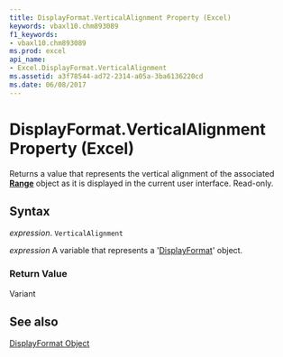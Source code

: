 ```yaml
---
title: DisplayFormat.VerticalAlignment Property (Excel)
keywords: vbaxl10.chm893089
f1_keywords:
- vbaxl10.chm893089
ms.prod: excel
api_name:
- Excel.DisplayFormat.VerticalAlignment
ms.assetid: a3f78544-ad72-2314-a05a-3ba6136220cd
ms.date: 06/08/2017
---
```



# DisplayFormat.VerticalAlignment Property (Excel)

Returns a value that represents the vertical alignment of the associated  **[Range](Excel.Range(object).md)** object as it is displayed in the current user interface. Read-only.


## Syntax

 _expression_. `VerticalAlignment`

 _expression_ A variable that represents a '[DisplayFormat](Excel.DisplayFormat.md)' object.


### Return Value

Variant


## See also


[DisplayFormat Object](Excel.DisplayFormat.md)

